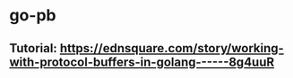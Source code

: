# go-pb

## Tutorial: https://ednsquare.com/story/working-with-protocol-buffers-in-golang------8g4uuR
